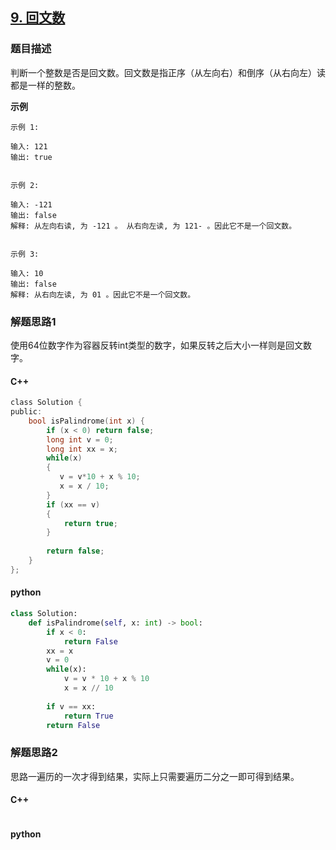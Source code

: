 ## [9. 回文数]()

### 题目描述

判断一个整数是否是回文数。回文数是指正序（从左向右）和倒序（从右向左）读都是一样的整数。

**示例**

```
示例 1:

输入: 121
输出: true


示例 2:

输入: -121
输出: false
解释: 从左向右读, 为 -121 。 从右向左读, 为 121- 。因此它不是一个回文数。


示例 3:

输入: 10
输出: false
解释: 从右向左读, 为 01 。因此它不是一个回文数。
```

### 解题思路1

使用64位数字作为容器反转int类型的数字，如果反转之后大小一样则是回文数字。

#### C++

```c
class Solution {
public:
    bool isPalindrome(int x) {
        if (x < 0) return false;
        long int v = 0;
        long int xx = x;
        while(x)
        {
           v = v*10 + x % 10;
           x = x / 10;
        }
        if (xx == v)
        {
            return true;
        }
        
        return false;
    }
};
```

#### python

```python
class Solution:
    def isPalindrome(self, x: int) -> bool:
        if x < 0:
            return False
        xx = x
        v = 0
        while(x):
            v = v * 10 + x % 10
            x = x // 10
            
        if v == xx:
            return True
        return False
```

### 解题思路2

思路一遍历的一次才得到结果，实际上只需要遍历二分之一即可得到结果。

#### C++

```c

```

#### python

```python

```